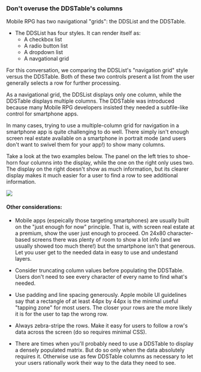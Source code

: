 ### Don't overuse the DDSTable's columns 

Mobile RPG has two navigational "grids": the DDSList and the DDSTable. 

* The DDSList has four styles. It can render itself as:
    * A checkbox list
    * A radio button list
    * A dropdown list
    * A navgational grid

For this conversation, we comparing the DDSList's "navigation grid" style versus the DDSTable. Both of these two controls present a list from the user generally selects a row for further processing. 

As a navigational grid, the DDSList displays only one column, while the DDSTable displays multiple columns. The DDSTable was introduced because many Mobile RPG developers insisted they needed a subfile-like control for smartphone apps. 

In many cases, trying to use a multiple-column grid for navigation in a smartphone app is quite challenging to do well. There simply isn't enough screen real estate available on a smartphone in portrait mode (and users don't want to swivel them for your app!) to show many columns. 

Take a look at the two examples below. The panel on the left tries to shoe-horn four columns into the display, while the one on the right only uses two. The display on the right doesn't show as much information, but its clearer display makes it much easier for a user to find a row to see additional information. 

![](https://asna.com/filebin/marketing/article-figures/mobile-ui-guidelines/bad-and-good.png)

#### Other considerations: 

* Mobile apps (espeically those targeting smartphones) are usually built on the "just enough for now" principle. That is, with screen real estate at a premium, show the user just enough to proceed. On 24x80 character-based screens there was plenty of room to show a lot info (and we usually showed too much there!) but the smartphone isn't that generous. Let you user get to the needed data in easy to use and undestand layers. 

* Consider truncating column values before populating the DDSTable. Users don't need to see every character of every name to find what's needed. 

* Use padding and line spacing generously. Apple mobile UI guidelines say that a rectangle of at least 44px by 44px is the minimal useful "tapping zone" for most users. The closer your rows are the more likely it is for the user to tap the wrong row. 

* Always zebra-stripe the rows. Make it easy for users to follow a row's data across the screen (do so requires minimal CSS). 

* There are times when you'll probably need to use a DDSTable to display a densely populated matrix. But do so only when the data absolutely requires it. Otherwise use as few DDSTable columns as necessary to let your users rationally work their way to the data they need to see. 




